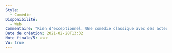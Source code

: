```yaml
---
Style:
  - Comédie
Disponibilité:
  - Web
Commentaire: "Rien d'exceptionnel. Une comédie classique avec des acteurs qui ont fait leurs preuves. Le scénario est intriguant mais pas particulièrement prenant. Il y a beaucoup de films à voir avant The Cable Guy. "
Date de création: 2021-02-28T13:32
Note finale/5: ⭐⭐⭐
Vu: true
---
```

